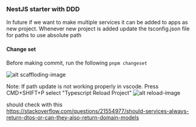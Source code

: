### NestJS starter with DDD

In future if we want to make multiple services it can be added to apps as new project. Whenever new project is added update the tsconfig.json file for paths to use absolute path
#### Change set
Before making commit, run the following
`pnpm changeset`

![alt scaffloding-image](https://raw.githubusercontent.com/mahboobmonnamd/monorepo-js/master/diagrams/images/scaffolding.png)


Note: 
If path update is not working properly in vscode. Press CMD+SHIFT+P select "Typescript Reload Project"
![alt reload-image](https://raw.githubusercontent.com/mahboobmonnamd/monorepo-js/master/diagrams/images/reload-project.png)


should check with this
https://stackoverflow.com/questions/21554977/should-services-always-return-dtos-or-can-they-also-return-domain-models